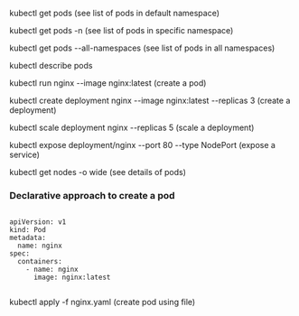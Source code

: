 kubectl get pods (see list of pods in default namespace)

kubectl get pods -n <namespace-name> (see list of pods in specific namespace)

kubectl get pods --all-namespaces (see list of pods in all namespaces)

kubectl describe pods <pod-name>


kubectl run nginx --image nginx:latest (create a pod)

kubectl create deployment nginx --image nginx:latest --replicas 3 (create a deployment)

kubectl scale deployment nginx --replicas 5 (scale a deployment)


kubectl expose deployment/nginx --port 80 --type NodePort (expose a service)

kubectl get nodes -o wide (see details of pods)

### Declarative approach to create a pod

```

apiVersion: v1
kind: Pod
metadata:
  name: nginx
spec:
  containers:
	- name: nginx
	  image: nginx:latest
   
```
kubectl apply -f nginx.yaml (create pod using file)
